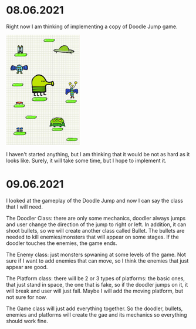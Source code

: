 # 08.06.2021

Right now I am thinking of implementing a copy of Doodle Jump game. 

<img src = "doodljumpscetch.jpg" width = 200px height = 300px style = "width = 50%; height = 50%;">

I haven't started anything, but I am thinking that it would be not as hard as it looks like. Surely, it will take some time, but I hope to implement it. 

# 09.06.2021

I looked at the gameplay of the Doodle Jump and now I can say the class that I will need.

The Doodler Class: there are only some mechanics, doodler always jumps and user change the direction of the jump to right or left. In addition, it can shoot bullets, so we 
will create another class called Bullet. The bullets are needed to kill enemies/monsters that will appear on some stages. If the doodler touches the enemies, the game ends. 

The Enemy class: just monsters spwaning at some levels of the game. Not sure if I want to add enemies that can move, so I think the enemies that just appear are good.

The Platform class: there will be 2 or 3 types of platforms: the basic ones, that just stand in space, the one that is fake, so if the doodler jumps on it, it will break and user
 will just fall. Maybe I will add the moving platform, but not sure for now. 
 
The Game class will just add everything together. So the doodler, bullets, enemies and platforms will create the gae and its mechanics so everything should work fine. 
